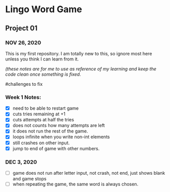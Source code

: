  # Lingo Word Game
 ## Project 01
 ### NOV 26, 2020

This is my first repository. I am totally new to this, so ignore most here unless you think I can learn from it.


*(these notes are for me to use as reference of my learning and keep the code clean once something is fixed.*

#challenges to fix
### Week 1 Notes:

- [x] need to be able to restart game
- [x] cuts tries remaining at +1
- [x] cuts attempts at half the tries
- [x] does not counts how many attempts are left
- [x] it does not run the rest of the game.
- [x] loops infinite when you write non-int elements
- [x] still crashes on other input.
- [x] jump to end of game with other numbers.

### DEC 3, 2020
- [ ] game does not run after letter input, not crash, not end, just shows blank and game stops
- [ ] when repeating the game, the same word is always chosen.
